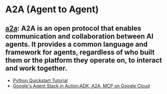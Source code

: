 # **A2A (Agent to Agent)**

## [a2a](https://github.com/google/A2A): A2A is an open protocol that enables communication and collaboration between AI agents. It provides a common language and framework for agents, regardless of who built them or the platform they operate on, to interact and work together.
- [Python Quickstart Tutorial](https://google.github.io/A2A/tutorials/python/1-introduction/)
- [Google's Agent Stack in Action:ADK, A2A, MCP on Google Cloud](https://codelabs.developers.google.com/instavibe-adk-multi-agents/instructions#0)
